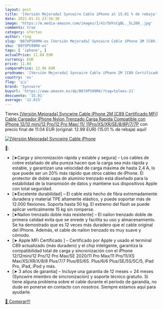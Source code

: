 ```yaml
---
layout: post
title: '[Versión Mejorada] Syncwire Cable iPhone al 15.01 % de rebaja'
date: 2021-01-31 23:34:30
image: 'https://m.media-amazon.com/images/I/41r5UYsCgBL._SL200_.jpg'
comments: true
category: ofertas
author: ring
slug: 'B07XP599M4-es [Versión Mejorada] Syncwire Cable iPhone 2M [C89...'
sku: 'B07XP599M4-es'
tags: [ 'iphone', ]
actualPrice: 11.04 EUR
currency: EUR
price: 11.04
comparePrice: 12.99 EUR
prodname: '[Versión Mejorada] Syncwire Cable iPhone 2M [C89 Certificado MFi] Cable Cargador iPhone Nylon Trenzado Carga Rapida Compatible con iPhone 12/12 mini/12 Pro/12 Pro Max/ 11/ 11Pro/XS/XR/SE/8/8P/7/7P'
country: 'es'
flag: '🇪🇸'
brand: 'Syncwire'
buyurl: 'https://www.amazon.es/dp/B07XP599M4/?tag=tolees-21'
descuento: '15.01'
average: '12.015'
---
```


Tienes [[Versión Mejorada] Syncwire Cable iPhone 2M [C89 Certificado MFi] Cable Cargador iPhone Nylon Trenzado Carga Rapida Compatible con iPhone 12/12 mini/12 Pro/12 Pro Max/ 11/ 11Pro/XS/XR/SE/8/8P/7/7P](https://www.amazon.es/dp/B07XP599M4/?tag=tolees-21) con precio final de  11.04 EUR (original: 12.99 EUR) (15.01 %  de rebaja) aqui!

[![[Versión Mejorada] Syncwire Cable iPhone](https://m.media-amazon.com/images/I/41r5UYsCgBL._SL200_.jpg)](https://www.amazon.es/dp/B07XP599M4/?tag=tolees-21)

🔎:

- [➤Carga y sincronización rápida y estable y segura] – Los cables de cobre estañado de alta pureza hacen que la carga sea más rápida y estable, y garantizan una velocidad de carga máxima de hasta 2,4 A, lo que puede ser un 20% más rápido que otros cables de iPhone. El protector de doble capa de aluminio trenzado está diseñado para la estabilidad de la transmisión de datos y mantiene sus dispositivos Apple con total seguridad.
- [➤Excelente durabilidad] – El cable está hecho de fibra extremadamente duradera y material TPE altamente elástico, y puede soportar más de 12.000 flexiones. Soporta hasta 50 kg. El extremo del flash se puede aplicar verticalmente 15 kg sin romperse.
- [➤Nailon trenzado doble más resistente] – El nailon trenzado doble de primera calidad evita que se enrede y facilita su uso y almacenamiento. Se ha demostrado que es 12 veces más duradero que el cable original del iPhone. Además, el cable de nailon trenzado es muy suave y cómodo.
- [➤ Apple MFi Certificado ] – Certificado por Apple y usado el terminal C89 actualizado (más duradero) y el chip inteligente, garantiza la compatibilidad total de carga y sincronización con el iPhone 12/12mini/12 Pro/12 Pro Max/SE 2020/11 Pro Max/11 Pro/11/XS Max/XS/XR/X/8/8 Plus/7/7 Plus/6S/6S. Plus/6/6 Plus/SE/5S/5C/5, iPad Pro, iPad, iPod y más.
- [➤ 3 años de garantía] – Incluye una garantía de 12 meses + 24 meses (Syncwire miembro de sincronización) y soporte técnico gratuito. Si tiene alguna problema sobre el cable durante el período de garandía, no dude en ponerse en contacto con nosotros. Siempre estamos aquí para ayudarle.

[🛒 Comprar!!!](https://www.amazon.es/dp/B07XP599M4/?tag=tolees-21)
